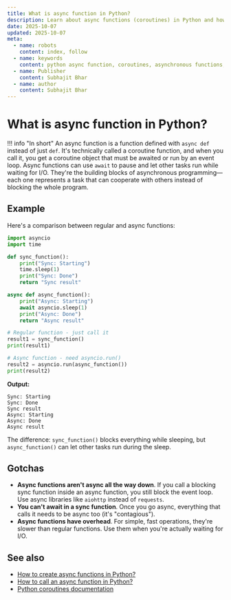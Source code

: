 ```yaml
---
title: What is async function in Python?
description: Learn about async functions (coroutines) in Python and how they differ from regular synchronous functions.
date: 2025-10-07
updated: 2025-10-07
meta:
  - name: robots
    content: index, follow
  - name: keywords
    content: python async function, coroutines, asynchronous functions, async def, python concurrency, Subhajit Bhar
  - name: Publisher
    content: Subhajit Bhar
  - name: author
    content: Subhajit Bhar
---
```


# What is async function in Python?

<!-- more -->

!!! info "In short"
    An async function is a function defined with `async def` instead of just `def`. It's technically called a coroutine function, and when you call it, you get a coroutine object that must be awaited or run by an event loop. Async functions can use `await` to pause and let other tasks run while waiting for I/O. They're the building blocks of asynchronous programming—each one represents a task that can cooperate with others instead of blocking the whole program.

## Example

Here's a comparison between regular and async functions:

```python
import asyncio
import time

def sync_function():
    print("Sync: Starting")
    time.sleep(1)
    print("Sync: Done")
    return "Sync result"

async def async_function():
    print("Async: Starting")
    await asyncio.sleep(1)
    print("Async: Done")
    return "Async result"

# Regular function - just call it
result1 = sync_function()
print(result1)

# Async function - need asyncio.run()
result2 = asyncio.run(async_function())
print(result2)
```

**Output:**
```
Sync: Starting
Sync: Done
Sync result
Async: Starting
Async: Done
Async result
```

The difference: `sync_function()` blocks everything while sleeping, but `async_function()` can let other tasks run during the sleep.

## Gotchas

- **Async functions aren't async all the way down**. If you call a blocking sync function inside an async function, you still block the event loop. Use async libraries like `aiohttp` instead of `requests`.
- **You can't await in a sync function**. Once you go async, everything that calls it needs to be async too (it's "contagious").
- **Async functions have overhead**. For simple, fast operations, they're slower than regular functions. Use them when you're actually waiting for I/O.

## See also

- [How to create async functions in Python?](how-to-create-async-functions-in-python.md)
- [How to call an async function in Python?](how-to-call-an-async-function-in-python.md)
- [Python coroutines documentation](https://docs.python.org/3/library/asyncio-task.html)

<script type="application/ld+json">
{
  "@context": "https://schema.org",
  "@type": "FAQPage",
  "mainEntity": [{
    "@type": "Question",
    "name": "What is async function in Python?",
    "acceptedAnswer": {
      "@type": "Answer",
      "text": "An async function is a function defined with async def that returns a coroutine object when called. It can use await to pause execution and let other tasks run while waiting for I/O operations. Async functions are the building blocks of asynchronous programming in Python."
    }
  }]
}
</script>

